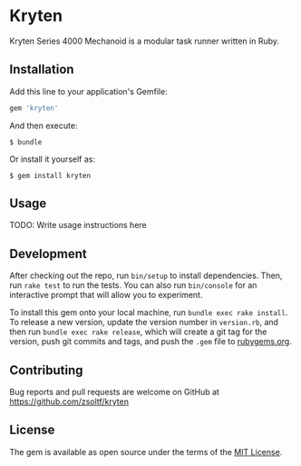 # Kryten

Kryten Series 4000 Mechanoid is a modular task runner written in Ruby.

## Installation

Add this line to your application's Gemfile:

```ruby
gem 'kryten'
```

And then execute:

    $ bundle

Or install it yourself as:

    $ gem install kryten

## Usage

TODO: Write usage instructions here

## Development

After checking out the repo, run `bin/setup` to install dependencies. Then, run `rake test` to run the tests. You can also run `bin/console` for an interactive prompt that will allow you to experiment.

To install this gem onto your local machine, run `bundle exec rake install`. To release a new version, update the version number in `version.rb`, and then run `bundle exec rake release`, which will create a git tag for the version, push git commits and tags, and push the `.gem` file to [rubygems.org](https://rubygems.org).

## Contributing

Bug reports and pull requests are welcome on GitHub at https://github.com/zsoltf/kryten


## License

The gem is available as open source under the terms of the [MIT License](http://opensource.org/licenses/MIT).

